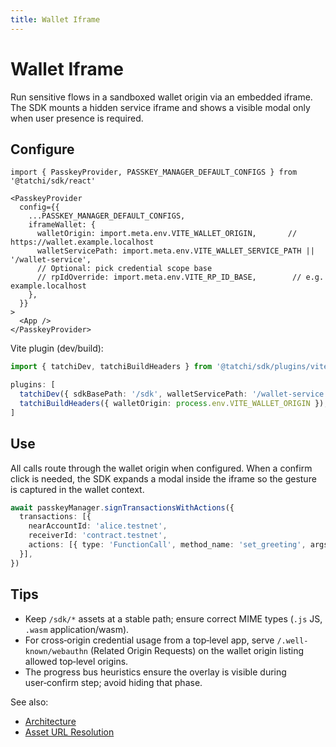 ```yaml
---
title: Wallet Iframe
---
```


# Wallet Iframe

Run sensitive flows in a sandboxed wallet origin via an embedded iframe. The SDK mounts a hidden service iframe and shows a visible modal only when user presence is required.

## Configure

```tsx
import { PasskeyProvider, PASSKEY_MANAGER_DEFAULT_CONFIGS } from '@tatchi/sdk/react'

<PasskeyProvider
  config={{
    ...PASSKEY_MANAGER_DEFAULT_CONFIGS,
    iframeWallet: {
      walletOrigin: import.meta.env.VITE_WALLET_ORIGIN,       // https://wallet.example.localhost
      walletServicePath: import.meta.env.VITE_WALLET_SERVICE_PATH || '/wallet-service',
      // Optional: pick credential scope base
      // rpIdOverride: import.meta.env.VITE_RP_ID_BASE,        // e.g. example.localhost
    },
  }}
>
  <App />
</PasskeyProvider>
```

Vite plugin (dev/build):

```ts
import { tatchiDev, tatchiBuildHeaders } from '@tatchi/sdk/plugins/vite'

plugins: [
  tatchiDev({ sdkBasePath: '/sdk', walletServicePath: '/wallet-service', walletOrigin: process.env.VITE_WALLET_ORIGIN }),
  tatchiBuildHeaders({ walletOrigin: process.env.VITE_WALLET_ORIGIN }),
]
```

## Use

All calls route through the wallet origin when configured. When a confirm click is needed, the SDK expands a modal inside the iframe so the gesture is captured in the wallet context.

```ts
await passkeyManager.signTransactionsWithActions({
  transactions: [{
    nearAccountId: 'alice.testnet',
    receiverId: 'contract.testnet',
    actions: [{ type: 'FunctionCall', method_name: 'set_greeting', args: '{"message":"hi"}', gas: '50000000000000', deposit: '0' }],
  }],
})
```

## Tips

- Keep `/sdk/*` assets at a stable path; ensure correct MIME types (`.js` JS, `.wasm` application/wasm).
- For cross‑origin credential usage from a top‑level app, serve `/.well-known/webauthn` (Related Origin Requests) on the wallet origin listing allowed top‑level origins.
- The progress bus heuristics ensure the overlay is visible during user‑confirm step; avoid hiding that phase.

See also:
- [Architecture](/concepts/wallet-iframe-architecture)
- [Asset URL Resolution](/guides/asset-url-resolution)

